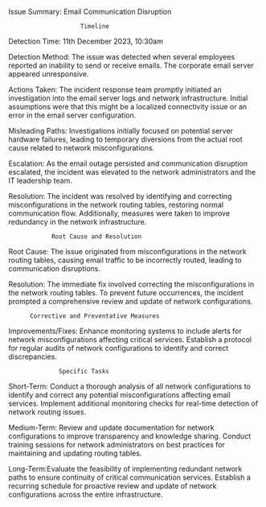 Issue Summary: Email Communication Disruption

                        Timeline

Detection Time:   11th December 2023, 10:30am

Detection Method: The issue was detected when several employees reported an inability to send or receive emails. The corporate email server appeared unresponsive.

Actions Taken: The incident response team promptly initiated an investigation into the email server logs and network infrastructure.
Initial assumptions were that this might be a localized connectivity issue or an error in the email server configuration.

Misleading Paths: Investigations initially focused on potential server hardware failures, leading to temporary diversions from the actual root cause related to network misconfigurations.

Escalation: As the email outage persisted and communication disruption escalated, the incident was elevated to the network administrators and the IT leadership team.

Resolution: The incident was resolved by identifying and correcting misconfigurations in the network routing tables, restoring normal communication flow. Additionally, measures were taken to improve redundancy in the network infrastructure.

                Root Cause and Resolution

Root Cause: The issue originated from misconfigurations in the network routing tables, causing email traffic to be incorrectly routed, leading to communication disruptions.

Resolution: The immediate fix involved correcting the misconfigurations in the network routing tables. To prevent future occurrences, the incident prompted a comprehensive review and update of network configurations.

          Corrective and Preventative Measures

Improvements/Fixes: Enhance monitoring systems to include alerts for network misconfigurations affecting critical services.
Establish a protocol for regular audits of network configurations to identify and correct discrepancies.

                  Specific Tasks

Short-Term: Conduct a thorough analysis of all network configurations to identify and correct any potential misconfigurations affecting email services.
Implement additional monitoring checks for real-time detection of network routing issues.

Medium-Term: Review and update documentation for network configurations to improve transparency and knowledge sharing.
Conduct training sessions for network administrators on best practices for maintaining and updating routing tables.

Long-Term:Evaluate the feasibility of implementing redundant network paths to ensure continuity of critical communication services.
Establish a recurring schedule for proactive review and update of network configurations across the entire infrastructure.
